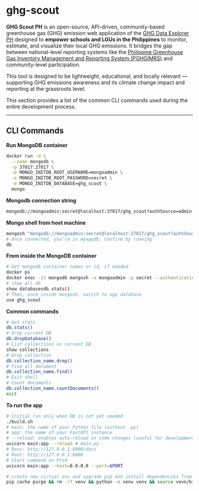 # ghg-scout

**GHG Scout PH** is an open-source, API-driven, community-based greenhouse gas (GHG) emission web application of the [GHG Data Explorer PH](https://ghgph-55623.firebaseapp.com/) designed to **empower schools and LGUs in the Philippines** to monitor, estimate, and visualize their local GHG emissions. It bridges the gap between national-level reporting systems like the [Philippine Greenhouse Gas Inventory Management and Reporting System (PGHGIMRS)](https://niccdies.climate.gov.ph/ghg-inventory) and community-level participation.

This tool is designed to be lightweight, educational, and locally relevant — supporting GHG emissions awareness and its climate change impact and reporting at the grassroots level.

This section provides a list of the common CLI commands used during the entire development process.

---

## CLI Commands

**Run MongoDB container**

```sh
docker run -d \
  --name mongodb \
  -p 37017:27017 \
  -e MONGO_INITDB_ROOT_USERNAME=mongoadmin \
  -e MONGO_INITDB_ROOT_PASSWORD=secret \
  -e MONGO_INITDB_DATABASE=ghg_scout \
  mongo
```

**Mongodb connection string**

```sh
mongodb://mongoadmin:secret@localhost:37017/ghg_scout?authSource=admin
```

**Mongo shell from host machine**
```sh
mongosh "mongodb://mongoadmin:secret@localhost:27017/ghg_scout?authSource=admin"
# Once connected, you’re in myappdb. Confirm by running
db
```

**From inside the MongoDB container**

```sh
# Get mongodb container names or id, if needed
docker ps
docker exec -it mongodb mongosh -u mongoadmin -p secret --authenticationDatabase admin
# show all db
show databasesdb.stats()
# Then, once inside mongosh, switch to app database
use ghg_scout

```

**Common commands**

```sh
# Get stats
db.stats()
# Drop current DB
db.dropDatabase()
# List collections on current DB
show collections
# Drop collection
db.collection_name.drop()
# Find all document
db.collection_name.find()
# Exit shell
# Count documents
db.collection_name.countDocuments()
exit

```

**To run the app**

```sh
# initial run only when DB is not yet seeded
./build.sh
# main: the name of your Python file (without .py)
# app: the name of your FastAPI instance
# --reload: enables auto-reload on code changes (useful for development)
uvicorn main:app --reload # main.py
# Docs: http://127.0.0.1:8000/docs
# Root: http://127.0.0.1:8000
# Start command on Prod
uvicorn main:app --host=0.0.0.0 --port=$PORT

# create new virtual env and upgrade pip and install dependencies from requirements file
pip cache purge && rm -rf venv && python -m venv venv && source vevn/bin/activate && pip install --upgrade pip && pip install -r requirements.txt
```

